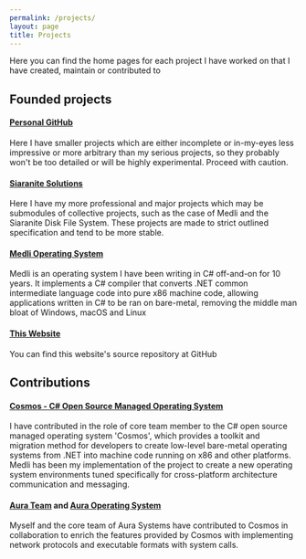 ```yaml
---
permalink: /projects/
layout: page
title: Projects
---
```


Here you can find the home pages for each project I have worked on that I have created, maintain or contributed to  

## Founded projects
#### [Personal GitHub](https://github.com/Arawn-Davies)
Here I have smaller projects which are either incomplete or in-my-eyes less impressive or more arbitrary than my serious projects, so they probably won't be too detailed or will be highly experimental. Proceed with caution.  
#### [Siaranite Solutions](/projects/siaranite.md)  
Here I have my more professional and major projects which may be submodules of collective projects, such as the case of Medli and the Siaranite Disk File System. These projects are made to strict outlined specification and tend to be more stable.  
#### [Medli Operating System](/projects/medli.md)  
Medli is an operating system I have been writing in C# off-and-on for 10 years. It implements a C# compiler that converts .NET common intermediate language code into pure x86 machine code, allowing applications written in C# to be ran on bare-metal, removing the middle man bloat of Windows, macOS and Linux

#### [This Website](https://github.com/Arawn-Davies/arawn-davies.github.io)
You can find this website's source repository at GitHub

## Contributions
#### [Cosmos - C# Open Source Managed Operating System](https://github.com/CosmosOS/Cosmos)  
I have contributed in the role of core team member to the C# open source managed operating system 'Cosmos', which provides a toolkit and migration method for developers to create low-level bare-metal operating systems from .NET into machine code running on x86 and other platforms.  
Medli has been my implementation of the project to create a new operating system environments tuned specifically for cross-platform architecture communication and messaging.  
#### [Aura Team](https://github.com/aura-systems) and [Aura Operating System](https://github.com/aura-systems/Aura-Operating-System)  
Myself and the core team of Aura Systems have contributed to Cosmos in collaboration to enrich the features provided by Cosmos with implementing network protocols and executable formats with system calls.  
  
  